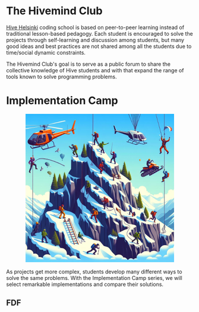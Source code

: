 # The Hivemind Club
[Hive Helsinki](https://www.hive.fi/en/) coding school is based on peer-to-peer learning instead of traditional lesson-based pedagogy. Each student is encouraged to solve the projects through self-learning and discussion among students, but many good ideas and best practices are not shared among all the students due to time/social dynamic constraints.

The Hivemind Club's goal is to serve as a public forum to share the collective knowledge of Hive students and with that expand the range of tools known to solve programming problems.

# Implementation Camp
<p align="center">
  <img src="https://github.com/pmarkaide/meta/raw/master/implementation_camp.jpeg" alt="Implementation Camp" width="400"/>
</p>

As projects get more complex, students develop many different ways to solve the same problems. With the Implementation Camp series, we will select remarkable implementations and compare their solutions. 

## FDF
